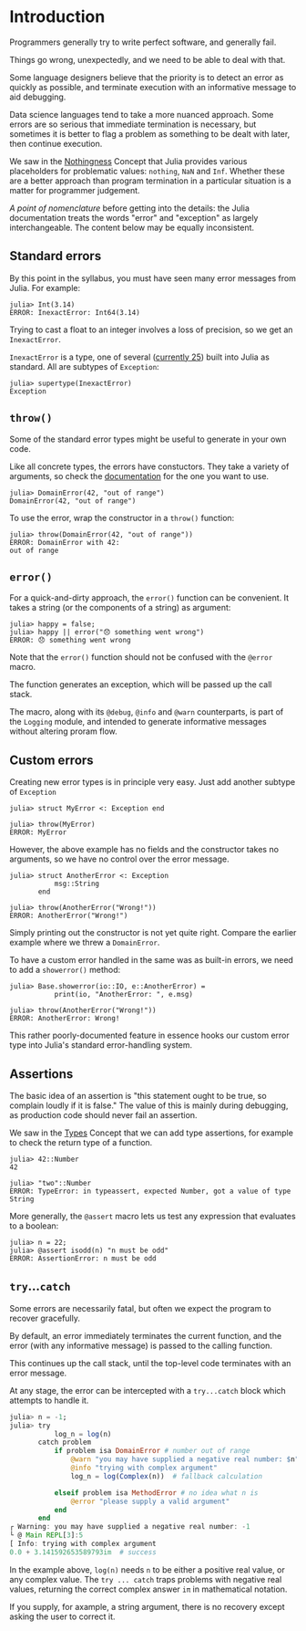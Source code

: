 # Introduction

Programmers generally try to write perfect software, and generally fail.

Things go wrong, unexpectedly, and we need to be able to deal with that.

Some language designers believe that the priority is to detect an error as quickly as possible, and terminate execution with an informative message to aid debugging.

Data science languages tend to take a more nuanced approach.
Some errors are so serious that immediate termination is necessary, but sometimes it is better to flag a problem as something to be dealt with later, then continue execution.

We saw in the [Nothingness][nothingness] Concept that Julia provides various placeholders for problematic values: `nothing`, `NaN` and `Inf`.
Whether these are a better approach than program termination in a particular situation is a matter for programmer judgement.

_A point of nomenclature_ before getting into the details: the Julia documentation treats the words "error" and "exception" as largely interchangeable.
The content below may be equally inconsistent.

## Standard errors

By this point in the syllabus, you must have seen many error messages from Julia.
For example:

```julia-repl
julia> Int(3.14)
ERROR: InexactError: Int64(3.14)
```

Trying to cast a float to an integer involves a loss of precision, so we get an `InexactError`.

`InexactError` is a type, one of several ([currently 25][errors]) built into Julia as standard.
All are subtypes of `Exception`:

```julia-repl
julia> supertype(InexactError)
Exception
```

## `throw()`

Some of the standard error types might be useful to generate in your own code.

Like all concrete types, the errors have constuctors.
They take a variety of arguments, so check the [documentation][errors] for the one you want to use.

```julia-repl
julia> DomainError(42, "out of range")
DomainError(42, "out of range")
```

To use the error, wrap the constructor in a `throw()` function:

```julia-repl
julia> throw(DomainError(42, "out of range"))
ERROR: DomainError with 42:
out of range
```

## `error()`

For a quick-and-dirty approach, the `error()` function can be convenient.
It takes a string (or the components of a string) as argument:

```julia-repl
julia> happy = false;
julia> happy || error("😞 something went wrong")
ERROR: 😞 something went wrong
```

Note that the `error()` function should not be confused with the `@error` macro.

The function generates an exception, which will be passed up the call stack.

The macro, along with its `@debug`, `@info` and `@warn` counterparts, is part of the `Logging` module, and intended to generate informative messages without altering proram flow.

## Custom errors

Creating new error types is in principle very easy.
Just add another subtype of `Exception`

```julia-repl
julia> struct MyError <: Exception end

julia> throw(MyError)
ERROR: MyError
```

However, the above example has no fields and the constructor takes no arguments, so we have no control over the error message.

```julia-repl
julia> struct AnotherError <: Exception
           msg::String
       end

julia> throw(AnotherError("Wrong!"))
ERROR: AnotherError("Wrong!")
```

Simply printing out the constructor is not yet quite right.
Compare the earlier example where we threw a `DomainError`.

To have a custom error handled in the same was as built-in errors, we need to add a `showerror()` method:

```julia-repl
julia> Base.showerror(io::IO, e::AnotherError) =
           print(io, "AnotherError: ", e.msg)

julia> throw(AnotherError("Wrong!"))
ERROR: AnotherError: Wrong!
```

This rather poorly-documented feature in essence hooks our custom error type into Julia's standard error-handling system.

## Assertions

The basic idea of an assertion is "this statement ought to be true, so complain loudly if it is false."
The value of this is mainly during debugging, as production code should never fail an assertion.

We saw in the [Types][types] Concept that we can add type assertions, for example to check the return type of a function.

```julia-repl
julia> 42::Number
42

julia> "two"::Number
ERROR: TypeError: in typeassert, expected Number, got a value of type String
```

More generally, the `@assert` macro lets us test any expression that evaluates to a boolean:

```julia-repl
julia> n = 22;
julia> @assert isodd(n) "n must be odd"
ERROR: AssertionError: n must be odd
```

## `try`...`catch`

Some errors are necessarily fatal, but often we expect the program to recover gracefully.

By default, an error immediately terminates the current function, and the error (with any informative message) is passed to the calling function.

This continues up the call stack, until the top-level code terminates with an error message.

At any stage, the error can be intercepted with a `try...catch` block which attempts to handle it.

```julia
julia> n = -1;
julia> try
           log_n = log(n)
       catch problem
           if problem isa DomainError # number out of range
               @warn "you may have supplied a negative real number: $n"
               @info "trying with complex argument"
               log_n = log(Complex(n))  # fallback calculation

           elseif problem isa MethodError # no idea what n is
               @error "please supply a valid argument"
           end
       end
┌ Warning: you may have supplied a negative real number: -1
└ @ Main REPL[3]:5
[ Info: trying with complex argument
0.0 + 3.141592653589793im  # success
```

In the example above, `log(n)` needs `n` to be either a positive real value, or any complex value.
The `try ... catch` traps problems with negative real values, returning the correct complex answer `iπ` in mathematical notation.

If you supply, for axample, a string argument, there is no recovery except asking the user to correct it.

[nothingness]: https://exercism.org/tracks/julia/concepts/nothingness
[errors]: https://docs.julialang.org/en/v1/manual/control-flow/#Built-in-Exceptions
[types]: https://exercism.org/tracks/julia/concepts/types
